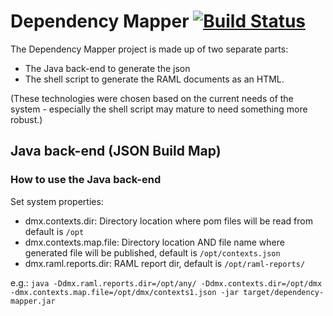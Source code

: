 # Dependency Mapper [![Build Status](https://travis-ci.org/CJSCommonPlatform/dependency-mapper.svg?branch=master)](https://github.com/CJSCommonPlatform/dependency-mapper)

The Dependency Mapper project is made up of two separate parts:

 * The Java back-end to generate the json
 * The shell script to generate the RAML documents as an HTML.

(These technologies were chosen based on the current needs of the system - especially the shell script may mature to need something more robust.)

## Java back-end (JSON Build Map)

### How to use the Java back-end

 Set system properties:

 * dmx.contexts.dir: Directory location where pom files will be read from default is `/opt`
 * dmx.contexts.map.file: Directory location AND file name where generated file will be published, default is `/opt/contexts.json`
 * dmx.raml.reports.dir: RAML report dir, default is `/opt/raml-reports/`

 e.g.: `java -Ddmx.raml.reports.dir=/opt/any/ -Ddmx.contexts.dir=/opt/dmx -dmx.contexts.map.file=/opt/dmx/contexts1.json -jar target/dependency-mapper.jar
`

